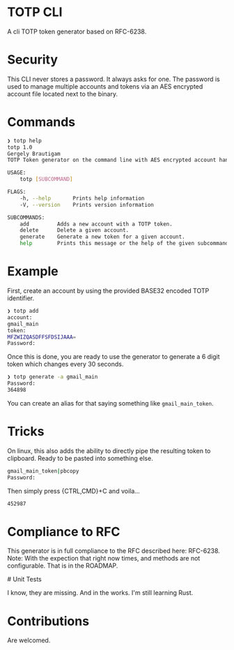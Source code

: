 # TOTP CLI

A cli TOTP token generator based on RFC-6238.

# Security

This CLI never stores a password. It always asks for one. The password is used to manage multiple accounts and tokens via an AES encrypted account file located next to the binary.

# Commands

```bash
❯ totp help
totp 1.0
Gergely Brautigam
TOTP Token generator on the command line with AES encrypted account handling.

USAGE:
    totp [SUBCOMMAND]

FLAGS:
    -h, --help       Prints help information
    -V, --version    Prints version information

SUBCOMMANDS:
    add         Adds a new account with a TOTP token.
    delete      Delete a given account.
    generate    Generate a new token for a given account.
    help        Prints this message or the help of the given subcommand(s)
```

# Example

First, create an account by using the provided BASE32 encoded TOTP identifier.

```bash
❯ totp add
account:
gmail_main
token:
MFZWIZQASDFFSFDSIJAAA=
Password:
```

Once this is done, you are ready to use the generator to generate a 6 digit token which changes every 30 seconds.

```bash
❯ totp generate -a gmail_main
Password:
364898
```

You can create an alias for that saying something like `gmail_main_token`.

# Tricks

On linux, this also adds the ability to directly pipe the resulting token to clipboard. Ready to be pasted into something else.

```bash
gmail_main_token|pbcopy
Password:
```

Then simply press {CTRL,CMD}+C and voila...

```bash
452987
```

# Compliance to RFC

This generator is in full compliance to the RFC described here: RFC-6238.
Note: With the expection that right now times, and methods are not configurable. That is in the ROADMAP.

# Unit Tests

I know, they are missing. And in the works. I'm still learning Rust.

# Contributions

Are welcomed.
